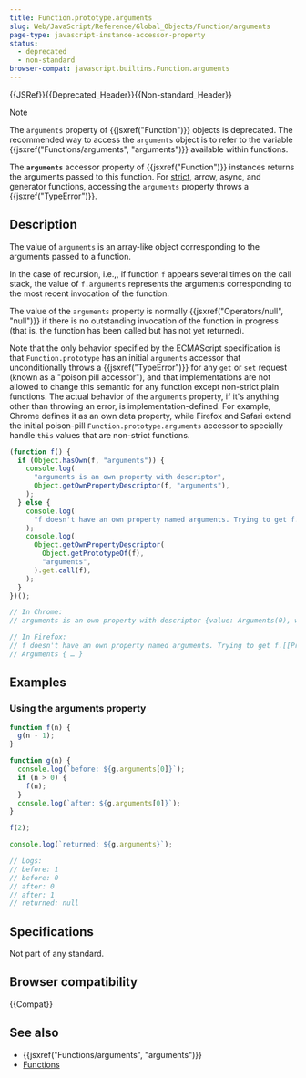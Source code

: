 ```yaml
---
title: Function.prototype.arguments
slug: Web/JavaScript/Reference/Global_Objects/Function/arguments
page-type: javascript-instance-accessor-property
status:
  - deprecated
  - non-standard
browser-compat: javascript.builtins.Function.arguments
---
```


{{JSRef}}{{Deprecated_Header}}{{Non-standard_Header}}

> [!NOTE]
> The `arguments` property of {{jsxref("Function")}} objects is deprecated. The recommended way to access the `arguments` object is to refer to the variable {{jsxref("Functions/arguments", "arguments")}} available within functions.

The **`arguments`** accessor property of {{jsxref("Function")}} instances returns the arguments passed to this function. For [strict](/en-US/docs/Web/JavaScript/Reference/Strict_mode), arrow, async, and generator functions, accessing the `arguments` property throws a {{jsxref("TypeError")}}.

## Description

The value of `arguments` is an array-like object corresponding to the arguments passed to a function.

In the case of recursion, i.e.,, if function `f` appears several times on the call stack, the value of `f.arguments` represents the arguments corresponding to the most recent invocation of the function.

The value of the `arguments` property is normally {{jsxref("Operators/null", "null")}} if there is no outstanding invocation of the function in progress (that is, the function has been called but has not yet returned).

Note that the only behavior specified by the ECMAScript specification is that `Function.prototype` has an initial `arguments` accessor that unconditionally throws a {{jsxref("TypeError")}} for any `get` or `set` request (known as a "poison pill accessor"), and that implementations are not allowed to change this semantic for any function except non-strict plain functions. The actual behavior of the `arguments` property, if it's anything other than throwing an error, is implementation-defined. For example, Chrome defines it as an own data property, while Firefox and Safari extend the initial poison-pill `Function.prototype.arguments` accessor to specially handle `this` values that are non-strict functions.

```js
(function f() {
  if (Object.hasOwn(f, "arguments")) {
    console.log(
      "arguments is an own property with descriptor",
      Object.getOwnPropertyDescriptor(f, "arguments"),
    );
  } else {
    console.log(
      "f doesn't have an own property named arguments. Trying to get f.[[Prototype]].arguments",
    );
    console.log(
      Object.getOwnPropertyDescriptor(
        Object.getPrototypeOf(f),
        "arguments",
      ).get.call(f),
    );
  }
})();

// In Chrome:
// arguments is an own property with descriptor {value: Arguments(0), writable: false, enumerable: false, configurable: false}

// In Firefox:
// f doesn't have an own property named arguments. Trying to get f.[[Prototype]].arguments
// Arguments { … }
```

## Examples

### Using the arguments property

```js
function f(n) {
  g(n - 1);
}

function g(n) {
  console.log(`before: ${g.arguments[0]}`);
  if (n > 0) {
    f(n);
  }
  console.log(`after: ${g.arguments[0]}`);
}

f(2);

console.log(`returned: ${g.arguments}`);

// Logs:
// before: 1
// before: 0
// after: 0
// after: 1
// returned: null
```

## Specifications

Not part of any standard.

## Browser compatibility

{{Compat}}

## See also

- {{jsxref("Functions/arguments", "arguments")}}
- [Functions](/en-US/docs/Web/JavaScript/Reference/Functions)
